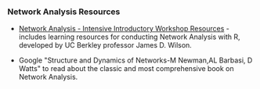 ### Network Analysis Resources

- [Network Analysis - Intensive Introductory Workshop Resources](https://github.com/jdwilson4/Network-Analysis-I) - includes learning resources for conducting Network Analysis with R, developed by UC Berkley professor James D. Wilson.

- Google "Structure and Dynamics of Networks-M Newman,AL Barbasi, D Watts" to read about the classic and most comprehensive book on Network Analysis.
